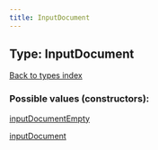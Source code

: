 ```yaml
---
title: InputDocument
---
```

## Type: InputDocument  
[Back to types index](index.md)



### Possible values (constructors):

[inputDocumentEmpty](../constructors/inputDocumentEmpty.md)  

[inputDocument](../constructors/inputDocument.md)  


